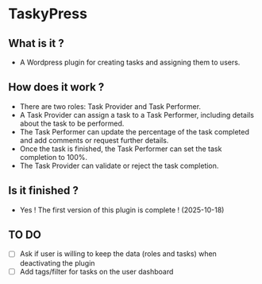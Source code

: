 # TaskyPress

## What is it ?

* A Wordpress plugin for creating tasks and assigning them to users.

## How does it work ?

* There are two roles: Task Provider and Task Performer.
* A Task Provider can assign a task to a Task Performer, including details about the task to be performed.
* The Task Performer can update the percentage of the task completed and add comments or request further details.
* Once the task is finished, the Task Performer can set the task completion to 100%.
* The Task Provider can validate or reject the task completion.

## Is it finished ?

* Yes ! The first version of this plugin is complete ! (2025-10-18)

## TO DO

* [ ] Ask if user is willing to keep the data (roles and tasks) when deactivating the plugin
* [ ] Add tags/filter for tasks on the user dashboard
